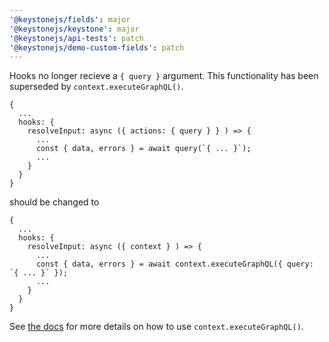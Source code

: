 ```yaml
---
'@keystonejs/fields': major
'@keystonejs/keystone': major
'@keystonejs/api-tests': patch
'@keystonejs/demo-custom-fields': patch
---
```


Hooks no longer recieve a `{ query }` argument. This functionality has been superseded by `context.executeGraphQL()`.

```
{
  ...
  hooks: {
    resolveInput: async ({ actions: { query } } ) => {
      ...
      const { data, errors } = await query(`{ ... }`);
      ...
    }
  }
}
```

should be changed to

```
{
  ...
  hooks: {
    resolveInput: async ({ context } ) => {
      ...
      const { data, errors } = await context.executeGraphQL({ query: `{ ... }` });
      ...
    }
  }
}
```

See [the docs](/docs/discussions/server-side-graphql.md) for more details on how to use `context.executeGraphQL()`.
